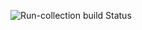 ![Run-collection build Status](https://github.com/olga-supranovich/api_homework_8.1/actions/workflows/run-collection.yml/badge.svg)

